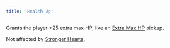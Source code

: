 ```yaml
---
title: 'Health Up'
---
```


Grants the player +25 extra max HP, like an [Extra Max HP](https://noita.wiki.gg/wiki/Healing#Extra_Max_Health) pickup.

Not affected by [Stronger Hearts](https://noita.wiki.gg/wiki/Stronger_Hearts).

